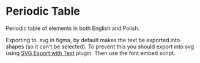 # Periodic Table
Periodic table of elements in both English and Polish.

Exporting to .svg in figma, by default makes the text be exported into shapes (so it can't be selected). To prevent this you should export into svg using [SVG Export with Text](https://www.figma.com/community/plugin/1417788739345122322/svg-export-with-text) plugin. Then use the font embed script.
